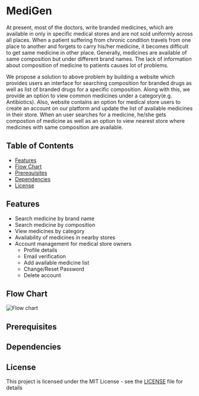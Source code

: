 # MediGen


At present, most of the doctors, write branded medicines, which are available in only in specific medical stores and are not sold uniformly across all places. When a patient suffering from chronic condition travels from one place to another and forgets to carry his/her medicine, it becomes difficult to get same medicine in other place. Generally, medicines are available of same composition but under different brand names. The lack of information about composition of medicine to patients causes lot of problems.

We propose a solution to above problem by building a website which provides users an interface for searching composition for branded drugs as well as list of branded drugs for a specific composition. Along with this, we provide an option to view common medicines under a category(e.g. Antibiotics). Also, website contains an option for medical store users to create an account on our platform and update the list of available medicines in their store. When an user searches for a medicine, he/she gets compostion of medicine as well as an option to view nearest store where medicines with same composition are available.

Table of Contents
-----------------

- [Features](#features)
- [Flow Chart](#flow-chart)
- [Prerequisites](#prerequisites)
- [Dependencies](#dependencies)
- [License](#license)

Features
--------

- Search medicine by brand name
- Search medicine by composition
- View medicines by category
- Availability of medicines in nearby stores
- Account management for medical store owners
  - Profile details
  - Email verification
  - Add available medicine list
  - Change/Reset Password
  - Delete account

Flow Chart
----------

![Flow chart](https://i.imgur.com/JGEm0Iq.jpg)

Prerequisites
-------------

Dependencies
------------

License
-------

This project is licensed under the MIT License - see the [LICENSE](LICENSE) file for details
